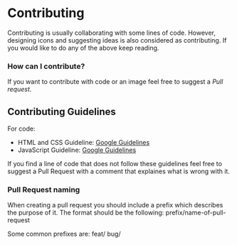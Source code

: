 # Contributing
Contributing is usually collaborating with some lines of code. However, designing icons and suggesting ideas is also considered as contributing. If you would like to do any of the above keep reading.

### How can I contribute?
If you want to contribute with code or an image feel free to suggest a *Pull request*.

## Contributing Guidelines 
For code:
+ HTML and CSS Guideline: [Google Guidelines](https://google.github.io/styleguide/htmlcssguide.html)
+ JavaScript Guideline: [Google Guidelines](https://google.github.io/styleguide/jsguide.html)

If you find a line of code that does not follow these guidelines feel free to suggest a Pull Request with a comment that explaines what is wrong with it.

### Pull Request naming
When creating a pull request you should include a prefix which describes the purpose of it.
The format should be the following:
  prefix/name-of-pull-request
  
Some common prefixes are:
  feat/
  bug/
